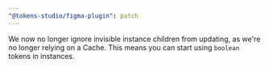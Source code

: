 ```yaml
---
"@tokens-studio/figma-plugin": patch
---
```

We now no longer ignore invisible instance children from updating, as we're no longer relying on a Cache. This means you can start using `boolean` tokens in instances.